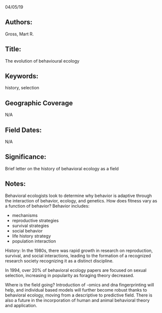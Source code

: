 04/05/19
## Authors:
Gross, Mart R.
## Title:
The evolution of behavioural ecology
## Keywords:
history, selection
## Geographic Coverage
N/A
## Field Dates:
N/A
## Significance:
Brief letter on the history of behavioral ecology as a field

## Notes:
Behavioral ecologists look to determine why behavior is adaptive through the interaction of behavior, ecology, and genetics.  How does fitness vary as a function of behavior?  Behavior includes:
- mechanisms
- reproductive strategies
- survival strategies
- social behavior
- life history strategy
- population interaction

History: In the 1980s, there was rapid growth in research on reproduction, survival, and social interactions, leading to the formation of a recognized research society recognizing it as a distinct discipline.

In 1994, over 20% of behavioral ecology papers are focused on sexual selection, increasing in popularity as foraging theory decreased.

Where is the field going?  Introduction of -omics and dna fingerprinting will help, and individual based models will further become robust thanks to behavioral ecology, moving from a descriptive to predictive field.  There is also a future in the incorporation of human and animal behavioral theory and application.  
